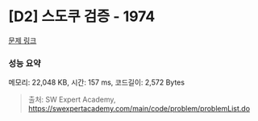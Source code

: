 # [D2] 스도쿠 검증 - 1974 

[문제 링크](https://swexpertacademy.com/main/code/problem/problemDetail.do?contestProbId=AV5Psz16AYEDFAUq) 

### 성능 요약

메모리: 22,048 KB, 시간: 157 ms, 코드길이: 2,572 Bytes



> 출처: SW Expert Academy, https://swexpertacademy.com/main/code/problem/problemList.do